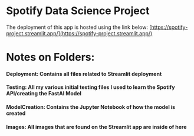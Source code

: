 # Spotify Data Science Project

The deployment of this app is hosted using the link below:
[https://spotify-project.streamlit.app/](https://spotify-project.streamlit.app/)

# Notes on Folders:

#### Deployment: Contains all files related to Streamlit deployment
#### Testing: All my various initial testing files I used to learn the Spotify API/creating the FastAI Model
#### ModelCreation: Contains the Jupyter Notebook of how the model is created
#### Images: All images that are found on the Streamlit app are inside of here

